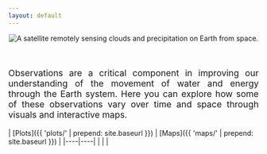 ```yaml
---
layout: default
---
```

<center>
<span id="home-illustration">
<img alt="A satellite remotely sensing clouds and precipitation on Earth from space." src="static/illustration.svg" />
</span>
</center>
<br /><br />
<p style="font-size: 1.25em; text-align: justify;">Observations are a critical component in improving our understanding of the movement of water and energy through the Earth system. Here you can explore how some of these observations vary over time and space through visuals and interactive maps.</p>


| [Plots]({{ 'plots/' | prepend: site.baseurl }}) | [Maps]({{ 'maps/' | prepend: site.baseurl }}) |
|----|----|
|    |    |

